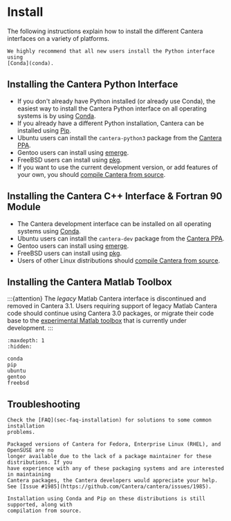 # Install

The following instructions explain how to install the different Cantera interfaces on a
variety of platforms.

```{tip}
We highly recommend that all new users install the Python interface using
[Conda](conda).
```

## Installing the Cantera Python Interface

- If you don't already have Python installed (or already use Conda), the easiest way to
  install the Cantera Python interface on all operating systems is by using
  [Conda](sec-install-conda).
- If you already have a different Python installation, Cantera can be installed using
  [Pip](sec-install-pip).
- Ubuntu users can install the `cantera-python3` package from the
  [Cantera PPA](sec-install-ubuntu).
- Gentoo users can install using [emerge](sec-install-gentoo).
- FreeBSD users can install using [pkg](sec-install-freebsd).
- If you want to use the current development version, or add features of your own, you
  should [compile Cantera from source](sec-compiling).

## Installing the Cantera C++ Interface & Fortran 90 Module

- The Cantera development interface can be installed on all operating systems using
  [Conda](sec-conda-development-interface).
- Ubuntu users can install the `cantera-dev` package from the
  [Cantera PPA](sec-install-ubuntu).
- Gentoo users can install using [emerge](sec-install-gentoo).
- FreeBSD users can install using [pkg](sec-install-freebsd).
- Users of other Linux distributions should
  [compile Cantera from source](sec-compiling).

## Installing the Cantera Matlab Toolbox

:::{attention}
The *legacy* Matlab Cantera interface is discontinued and removed in Cantera 3.1. Users
requiring support of legacy Matlab Cantera code should continue using Cantera 3.0
packages, or migrate their code base to the
[experimental Matlab toolbox](../matlab/index) that is currently under development.
:::

```{toctree}
:maxdepth: 1
:hidden:

conda
pip
ubuntu
gentoo
freebsd
```

## Troubleshooting

```{seealso}
Check the [FAQ](sec-faq-installation) for solutions to some common installation
problems.
```

```{attention}
Packaged versions of Cantera for Fedora, Enterprise Linux (RHEL), and OpenSUSE are no
longer available due to the lack of a package maintainer for these distributions. If you
have experience with any of these packaging systems and are interested in maintaining
Cantera packages, the Cantera developers would appreciate your help.
See [Issue #1985](https://github.com/Cantera/cantera/issues/1985).

Installation using Conda and Pip on these distributions is still supported, along with
compilation from source.
```
